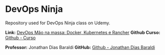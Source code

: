 # DevOps Ninja

Repository used for DevOps Ninja class on Udemy.

<b>Link:</b> [DevOps Mão na massa: Docker, Kubernetes e Rancher](https://www.udemy.com/course/devops-mao-na-massa-docker-kubernetes-rancher/)
<b>Github Curso:</b> [Github - Curso](https://github.com/jonathanbaraldi/devops) 

<b>Professor:</b> Jonathan Dias Baraldi
<b>GitHub:</b> [Github - Jonathan Dias Baraldi](https://github.com/jonathanbaraldi)

